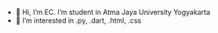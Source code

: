- 👋 Hi, I’m EC. I’m student in Atma Jaya University Yogyakarta
- 👀 I’m interested in .py, .dart, .html, .css
